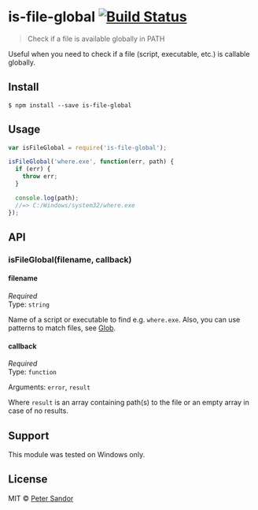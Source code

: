 # is-file-global [![Build Status](https://travis-ci.org/petersandor/is-file-global.svg?branch=master)](https://travis-ci.org/petersandor/is-file-global)

> Check if a file is available globally in PATH

Useful when you need to check if a file (script, executable, etc.) is callable globally.

## Install

```
$ npm install --save is-file-global
```


## Usage

```js
var isFileGlobal = require('is-file-global');

isFileGlobal('where.exe', function(err, path) {
  if (err) {
    throw err;
  }

  console.log(path);
  //=> C:/Windows/system32/where.exe
});
```


## API

### isFileGlobal(filename, callback)

#### filename

*Required*  
Type: `string`

Name of a script or executable to find e.g. `where.exe`. Also, you can use patterns to match files, see [Glob](https://github.com/isaacs/node-glob#glob).

#### callback

*Required*  
Type: `function`

Arguments: `error`, `result`

Where `result` is an array containing path(s) to the file or an empty array in case of no results.


## Support
This module was tested on Windows only.

## License

MIT © [Peter Sandor](http://petersandor.name)
